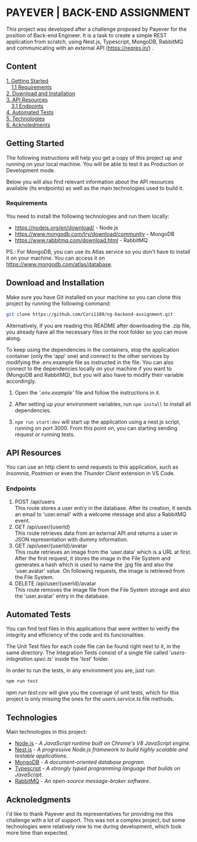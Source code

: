 # PAYEVER | BACK-END ASSIGNMENT

This project was developed after a challenge proposed by Payever for the position of Back-end Engineer. It is a task to create a simple REST application from scratch, using Nest.js, Typescript, MongoDB, RabbitMQ and communicating with an external API (<https://reqres.in/>) .

## Content

[1. Getting Started](#getting-started)  
&emsp;[1.1 Requirements](#requirements)  
[2. Download and Installation](#download-and-installation)    
[3. API Resources](#api-resources)  
&emsp;[3.1 Endpoints](#endpoints)  
[4. Automated Tests](#automated-tests)  
[5. Technologies](#technologies)  
[6. Acknoledments](#acknoledgments)   

## Getting Started

The following instructions will help you get a copy of this project up and running on your local machine. You will be able to test it as Production or Development mode.

Below you will also find relevant information about the API resources available (its endpoints) as well as the main technologies used to build it.

### Requirements

You need to install the following technologies and run them locally:

- <https://nodejs.org/en/download/> - Node.js
- <https://www.mongodb.com/try/download/community> - MongoDB
- <https://www.rabbitmq.com/download.html> - RabbitMQ

PS.: For MongoDB, you can use its Atlas service so you don't have to install it on your machine. You can access it on <https://www.mongodb.com/atlas/database>.

## Download and Installation

Make sure you have Git installed on your machine so you can clone this project by running the following command:

``` bash
git clone https://github.com/Cori1109/ng-backend-assignment.git
```

Alternatively, if you are reading this README after downloading the .zip file, you already have all the necessary files in the root folder so you can move along.

To keep using the dependencies in the containers, stop the application container (only the 'app' one) and connect to the other services by modifying the .env.example file as instructed in the file. You can also connect to the dependencies locally on your machine if you want to (MongoDB and RabbitMQ), but you will also have to modify their variable accordingly.

1. Open the *'.env.example'* file and follow the instructions in it.

2. After setting up your environment variables, run ``` npm install ``` to install all dependencies.

3. ```npm run start:dev``` will start up the application using a nest.js script, running on port 3000. From this point on, you can starting sending request or running tests.

## API Resources

You can use an http client to send requests to this application, such as *Insomnia*, *Postman* or even the *Thunder Client* extension in VS Code.

### Endpoints

1. POST /api/users  
This route stores a user entry in the database. After its creation, it sends an email to 'user.email' with a welcome message and also a RabbitMQ event.
2. GET /api/user/{userId}  
This route retrieves data from an external API and returns a user in JSON representation with dummy information.
3. GET /api/user/{userId}/avatar  
This route retrieves an image from the 'user.data' which is a URL at first. After the first request, it stores the image in the File System and generates a hash which is used to name the .jpg file and also the 'user.avatar' value. On following requests, the image is retrieved from the File System.
4. DELETE /api/user/{userId}/avatar  
This route removes the image file from the File System storage and also the 'user.avatar' entry in the database. 

## Automated Tests

You can find test files in this applications that were written to verify the integrity and efficiency of the code and its funcionalities.  

The Unit Test files for each code file can be found right next to it, in the same directory. The Integration Tests consist of a single file called '*users-integration.spec.ts*' inside the '*test*' folder.

In order to run the tests, in any environment you are, just run:

``` bash
npm run test
```

*npm run test:cov* will give you the coverage of unit tests, which for this project is only missing the ones for the *users.service.ts* file methods.

## Technologies  

Main technologies in this project:

- [Node.js](https://nodejs.org/en/) - *A JavaScript runtime built on Chrome's V8 JavaScript engine.*
- [Nest.js](https://nestjs.com/) - *A progressive Node.js framework to build highly scalable and testable applications.*
- [MongoDB](https://www.mongodb.com/) - *A document-oriented database program.*
- [Typescript](https://www.typescriptlang.org/) - *A strongly typed programming language that builds on JavaScript.*
- [RabbitMQ](https://www.rabbitmq.com/) - *An open-source message-broker software.*

## Acknoledgments

I'd like to thank Payever and its representatives for providing me this challenge with a lot of support. This was not a complex project, but some technologies were relatively new to me during development, which took more time than expected.